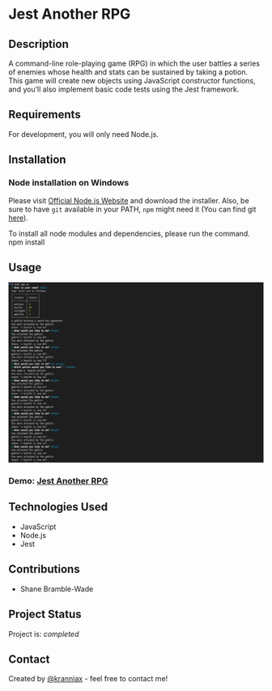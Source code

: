 # Jest Another RPG

## Description

A command-line role-playing game (RPG) in which the user battles a series of enemies whose health and stats can be sustained by taking a potion. This game will create new objects using JavaScript constructor functions, and you’ll also implement basic code tests using the Jest framework.

## Requirements

For development, you will only need Node.js.

## Installation

### Node installation on Windows

Please visit [Official Node.js Website](https://nodejs.org/) and download the installer.
Also, be sure to have `git` available in your PATH, `npm` might need it (You can find git [here](https://git-scm.com/)).

To install all node modules and dependencies, please run the command. npm install

## Usage

![Alt text](./assets/images/profile-pic.jpg)

### Demo: [Jest Another RPG](https://drive.google.com/file/d/1t4CUYDXCl6Zb46P42BkopclSI7h-5z6g/view)

## Technologies Used

- JavaScript
- Node.js
- Jest

## Contributions

- Shane Bramble-Wade

## Project Status

Project is: _completed_

## Contact

Created by [@kranniax](https://twitter.com/kranniax) - feel free to contact me!
